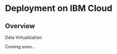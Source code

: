 # Deployment on IBM Cloud

<!--- cSpell:ignore Ceph singl apiconnectcluster ibmc APIC Availability unmanaged practioners Pak Paks Quickstart qube cntk autoplay allowfullscreen -->

## Overview
<!--- This document describes the deployment of [IBM Process Mining](https://www.ibm.com/docs/en/cloud-paks/1.0?topic=foundation-process-mining) on the [RedHat OpenShift Kubernetes Service on IBM Cloud](https://www.ibm.com/cloud/openshift), known as ROKS, on [Virtual Private Cloud (VPC) Gen 2](https://www.ibm.com/cloud/vpc) infrastructure.

![PM-topology](images/ibm/arch.png)

As we can see in the topology above, the RedHat OpenShift cluster has been deployed on a MultiZone Region (MZR) data center with three availability zones where Virtual Private Cloud Gen 2 is available. IBM Process Mining [requires ReadWriteMany (RWX) storage](https://www.ibm.com/docs/en/cloud-paks/1.0?topic=platform-pre-installation-requirements). In order to offer Read Write Many storage for the applications running on our RedHat OpenShift cluster, we need to make OpenShift Data Foundation [available in our RedHat OpenShift cluster](https://cloud.ibm.com/docs/openshift?topic=openshift-deploy-odf-vpc). 

[OpenShift Data Foundation](https://www.redhat.com/en/resources/openshift-data-foundation-datasheet) is a highly available storage solution that you can use to manage persistent storage for your containerized workloads in Red Hat® OpenShift® on IBM Cloud™ clusters. In order to deploy this highly available storage solution, we need three worker nodes, one per availability zone of our MZR RedHat OpenShift cluster, with a minimum of 16 CPUs and 64 GB RAM. These nodes will be labeled appropriately so that they are only used for storage.

OpenShift Data Foundation deploys [Ceph](https://ceph.com/en/), an open-source, distributed storage system, throughout [Rook](https://rook.io/) which turns distributed storage systems into self-managing, self-scaling, self-healing storage services. The actual persistent storage used by OpenShift Data Foundation to deploy a distributed storage system using Rook and Ceph is the block storage provided by IBM Cloud Object Storage from your Virtual Private Cloud. 


It is important to note that the `storageClass` you configure OpenShift Data Foundation to request storage volumes **must be of type** [**metro**](https://cloud.ibm.com/docs/openshift?topic=openshift-vpc-block#vpc-block-reference). What metro means is that the `volumeBindingMode` of that `storageClass` will be set to `WaitForFirstConsumer` as opposed to the default `Immediate`. And what that means is that the Persistent Volume creation and allocation by the IBM Cloud Object Storage, as a result of its Persistent Volume Claim, will not happen until the pod linked to that Persistent Volume Claim is scheduled. This allows IBM Cloud Object Storage to know what Availability Zone of your MultiZone Region cluster the pod requesting storage ended up on and, as a result, to be able to provision such storage in the appropriate availability zone. Otherwise, if we used a `storageClass` whose `volumeBindingMode` was the default `Immediate`, IBM Cloud Object Storage would create and allocate the Persistent Volume in one of the Availability Zones which might not be the same Availability Zone the pod requiring such storage lives (as a result of the OpenShift pod scheduler) which would make that storage inaccessible to the pod. See Kubernetes official documentation [here](https://kubernetes.io/docs/concepts/storage/storage-classes/#volume-binding-mode) for further detail. The other important characteristic of the `storageClass` you configure OpenShift Data Foundation with is that the Reclaim policy **must not be Retain** for the same reason. If you retain the Persistent Volume, it might end up assigned to a pod in a different Availability Zone later, making that storage inaccessible to the pod allocated to. In summary, the `storageClassName` you would need to configure OpenShift Data Foundation to request storage volumes with will need to be of either `ibmc-vpc-block-metro-10iops-tier`, `ibmc-vpc-block-metro-5iops-tier` or `ibmc-vpc-block-metro-custom` types.

Finally, we can see that the [Process Mining components](https://www.ibm.com/docs/en/cloud-paks/1.0?topic=platform-application-components) (Process Miner, Task Miner and User Interface), get deployed on the other three worker nodes of you RedHat OpenShift cluster.

## Deploy

The official IBM Process Mining deployment instructions can be found [here](https://www.ibm.com/docs/en/cloud-paks/1.0?topic=platform-how-install-operator). However, we **strongly recommend to use a GitOps approach for managing your production environments**. That is, any interaction with your production environment will be done through committing changes to that Infrastructure, Configuration, etc as Code that is stored in a SCM repository such as GitHub that describes the desired state of your cluster. We will then leave the task to apply any needed change to our production environment to the GitOps tools, such as the RedHat OpenShift GitOps operator that uses ArgoCD for the mentioned task.

![GitOps](images/ibm/gitops.png)

To deploy IBM Process Mining on an OpenShift cluster, we are going to use the [IBM Cloud Native Toolkit GitOps Framework](https://cloudnativetoolkit.dev/adopting/use-cases/gitops/gitops-toolkit/) (**Important:** CNTK instructions to be updated). There are only five steps you need to take:

1. [Prereqs](#1-prereqs) - Make sure you have a RedHat OpenShift cluster and you are able to use the RedHat OpenShift CLI against it.
1. [Sealed Secrets](#2-sealed-secrets) - Provide the private key used to seal the secrets provided with the API Connect GitOps repository.
1. [RedHat OpenShift GitOps Operator](#3-redhat-openshift-gitops-operator) - Install the RedHat OpenShift GitOps operator which provides the GitOps tools needed for installing and managing IBM API Connect instances through the GitOps approach already explained.
1. [IBM Process Mining](#4-ibm-process-mining) - Deploy an instance of IBM Process Mining on your cluster.
1. [IBM Process Mining UI](#5-ibm-process-mining-ui) - Validate the installation of your IBM Process Mining instance by making sure you are able to log into the IBM Process Mining user interface.

### 1 - Prereqs

1. Get a clean RedHat OpenShift cluster deployed through the RedHat OpenShift Kubernetes Service on IBM Cloud where nothing else has been installed on top afterwards. This RedHat OpenShift cluster must be composed of six worker nodes where three of these will be entirely dedicated to OpenShift Data Foundation. The storage nodes must be 16 CPUs and 64 GB RAM at least.

    ![nodes](images/ibm/nodes.png)

1. Once your RedHat OpenShift cluster is available on your IBM Cloud dashboard, you must install the OpenShift Data Foundation add-on:
    1. From the OpenShift clusters console, select the cluster where you want to install the add-on.
    1. On the cluster Overview page, click Add-ons.
    1. On the OpenShift Data Foundation card, click Install.
    ![addon](images/ibm/addon.png)

1. On the cluster Nodes page, select one node per availability zone and write down it's IP address.

    ![ips](images/ibm/ips.png)

1. Log into your RedHat OpenShift web console using the button on the top right corner of your cluster dashboard on IBM Cloud.

1. Go to the Compute -> Nodes section on the navigation index on the left hand side and for each of the nodes you picked in the previous step:

    ![oc nodes](images/ibm/oc_nodes.png)

    1. Click on the node and in its Node Details dashboard, click on the Actions drop down menu that appears on the top right corner and select Edit Labels.
    ![node_details](images/ibm/node_details.png)
    1. Type `node-role.kubernetes.io/storage=true` and hit enter to add that label to the node. Click Save.
    ![labels](images/ibm/labels.png)

1. Once you have completed the process above for the three nodes you selected to be entirely dedicated to storage, you should see such role in the Compute -> Nodes section of your RedHat OpenShift cluster.

    ![nodes role](images/ibm/nodes_role.png)

1. Log into your RedHat OpenShift cluster through the RedHat OpenShift CLI in order to execute commands to interact with it through your terminal.

### 2 - Sealed Secrets

1. Create the `sealed-secrets` project. This project will host the Sealed Secrets operator that will allow us to decrypt sealed secrets stored in GitHub.

    ```
    oc new-project sealed-secrets
    ```

1. Download the private key [sealed-secrets-ibm-demo-key.yaml](https://bit.ly/demo-sealed-master) used to seal any secret contained in this demonstration and apply it to the cluster. In our case, we have included a demo IBM Entitlement Key within the API Connect GitOps GitHub repository so that we are able to pull down IBM Software.

    ```
    oc apply -f sealed-secrets-ibm-demo-key.yaml
    ```

1. **IMPORTANT: DO NOT CHECK THE FILE INTO GIT**. The private key **MUST NOT** be checked into GitHub under any circumstances. Please, remove the private key from your workstation to avoid any issues.

    ```
    rm sealed-secrets-ibm-demo-key.yaml
    ```

### 3 - RedHat OpenShift GitOps Operator

1. Clone the following GitHub repository that contains the GitOps structure that the Cloud Native Toolkit GitOps Framework understands.

    ```
    git clone https://github.com/cloud-native-toolkit-demos/multi-tenancy-gitops-process-mining.git
    ```

1. Change directory into `multi-tenancy-gitops-process-mining`.

    ```
    cd multi-tenancy-gitops-process-mining
    ```

1. Install the RedHat OpenShift GitOps operator on your RedHat OpenShift cluster and wait for it to be available:

    * If your RedHat OpenShift cluster version is 4.6
    ```
    oc apply -f setup/ocp46/
    while ! kubectl wait --for=condition=Established crd applications.argoproj.io; do sleep 30; done
    ```
    * If your RedHat OpenShift cluster version is 4.7
    ```
    oc apply -f setup/ocp47/
    while ! kubectl wait --for=condition=Established crd applications.argoproj.io; do sleep 30; done
    ```

    Once the above command returns, you can open your RedHat OpenShift Web Console and check out that the RedHat OpenShift GitOps operator has been successfully installed in the `openshift-gitops` project.

    ![GitOps Operator Install](images/ibm/gitops-operator-install.png)

    As you can see in the image, the RedHat OpenShift GitOps operator also installs the RedHat OpenShift Pipelines operator and ArgoCD (which will be that GitOps tool that synchronizes the Infrastructure/Configuration as Code we have stored in GitHub with the state of the RedHat OpenShift cluster). 
  
    **Important:** The RedHat OpenShift Pipelines operator gets installed by the RedHat OpenShift GitOps Subscription **only for RedHat OpenShift version 4.6**. If your RedHat OpenShift cluster is version 4.7, you will need to install the RedHat OpenShift Pipelines operator as part of the GitOps process explained in this section. For getting such RedHat OpenShift Pipelines operator installed, you would need to specify that in the `kustomize.yaml` file for the services layer [here](https://github.com/cloud-native-toolkit-demos/multi-tenancy-gitops-apic/blob/kustomize/0-bootstrap/argocd/single-cluster/2-services/kustomization.yaml#L66-L67).

1. Open the ArgoCD web console by clicking on the ArgoCD console link you can see at the top of your RedHat OpenShift web console and log in.

    ![Argo Login](images/ibm/argo-login.png)

    You can find your ArgoCD login password by executing:
    * If your RedHat OpenShift cluster version is 4.6
    ```
    oc extract secrets/argocd-cluster-cluster --keys=admin.password -n openshift-gitops --to=-
    ```
    * If your RedHat OpenShift cluster version is 4.7
    ```
    oc extract secrets/openshift-gitops-cluster --keys=admin.password -n openshift-gitops --to=-
    ```

    Once you login, you should see that your ArgoCD web console is empty as we have not deployed any Argo Application yet.

    ![Argo Empty](images/ibm/argo-empty.png)

### 4 - IBM Process Mining

1. Before being able to deploy an instance of IBM Process Mining in our RedHat OpenShift cluster, we need to provide the storage node's IP addresses to the configuration of the OpenShift Data Foundation operator. You can provide custom configuration to the OpenShift Data Foundation operator in the `ibm-odf.yaml` file you can find in this IBM Process Mining GitOps GitHub repository you cloned at the beginning under `multi-tenancy-gitops-process-mining/0-bootstrap/argocd/single-cluster/1-infra/argocd`. Edit that file and provide your storage node's IP addresses to the `worker_ip_X` configuration parameters for the OpenShift Data Foundation operator.

    ![IBM ODF](images/ibm/ibm-odf.png)

1. Install the ArgoCD Bootstrap Application

    ```
    oc apply -n openshift-gitops -f 0-bootstrap/argocd/bootstrap.yaml
    ```

    This ArgoCD Bootstrap Application will bootstrap the deployment of IBM Process Mining based on the configuration you have defined in the GitOps GitHub repository we cloned earlier. You can see that we integrate [Kustomize](https://kustomize.io/) for configuration management in the GitOps approach.

    As soon as you create this ArgoCD Bootstrap Application, the rest of the ArgoCD Applications and the respective RedHat Openshift resources these manage start to get created as a result of the synchronization process the GitOps approach is based on. You can see these ArgoCD Applications being created in the ArgoCD web console.

    ![Argo Apps Creating](images/ibm/argo-apps-creating.png)

1. If you go to the Operators -> Installed Operators section of your RedHat OpenShift cluster web console and select the `openshift-storage` project in the Project drop down list at the top, you will see that the OpenShift Container Storage operator (which has been recently renamed to OpenShift Data Foundation) is being installed.

1. If you go to the Workloads -> Pods section of your RedHat OpenShift cluster web console you should see pods being created as a result of the OpenShift Container Storage operator being told to create an OpenShift Container Storage Cluster.

1. After some time, you should see the OpenShift Container Storage operator successfully installed

    ![OCS Operator](images/ibm/ocs_operator.png)

    and the following new Storage Classes available on the Storage -> Storage Classes section of your RedHat OpenShift cluster web console

    ![Storage Classes](images/ibm/storage_classes.png)

    that will be used by the IBM Process Mining operator to create an IBM Process Mining instance.

1. If you go again to the Operators -> Installed Operators section of your RedHat OpenShift cluster web console and select the `openshift-operators` project in the Project drop down list at the top, you should see that the IBM Process Mining operator has been successfully installed as well as the IBM Automation Foundation Core and IBM Cloud Pak foundational services operators it depends on.

    ![Operators](images/ibm/operators.png)

1. If you go to the Operators -> Installed Operators section of your RedHat OpenShift cluster web console and select the `prod` project in the Project drop down list at the top, since in our IBM Process Mining GitOps process we have configured the IBM Process Mining instance to be deployed in the `prod` project, and click on the IBM Process Mining operator and then on the Process Mining tab, you should see the IBM Process Mining instance and that this is Running and Ready.

    ![Process Mining instance](images/ibm/pm.png)

1. If you go back to the ArgoCD web console, you should see all of the Argo Application in green.

    ![Argo Green](images/ibm/argo_green.png)

### 5 - IBM Process Mining UI

Now, let's make sure that our IBM Process Mining instance is up and running. For doing that, we are going to open up and log into the IBM Automation platform user interface.

1. Go to the Networking -> Routes section of your RedHat OpenShift cluster web console and select the `prod` project in the Project drop down list at the top. You should see a Route called `cpd`. Now, click on the `Location` value for that Route.

    ![CPD Route](images/ibm/cpd_route.png)

1. You will be presented with the IBM Automation platform user interface login option. Select `IBM provided credentials (admin only)`.

    ![CPD Login](images/ibm/cpd_login.png)

1. Get your IBM Automation platform admin credentials by executing

    ```
    oc -n ibm-common-services get secret platform-auth-idp-credentials -o jsonpath='{.data.admin_password}' | base64 -d && echo
    ```

1. Log into the IBM Automation platform using the credentials from previous step.

    ![CPD](images/ibm/cpd.png)

1. Click on the navigation menu icon on the top left corner to get that navigation menu displayed. Finally, click on Process Mining under the Analyze section.

    ![CPD PM](images/ibm/cpd_pm.png)

1. You should now be able to see the IBM Process Mining web console and start working with it.

    ![PM UI](images/ibm/pm_ui.png)
--->
Data Virtualization

Coming soon...